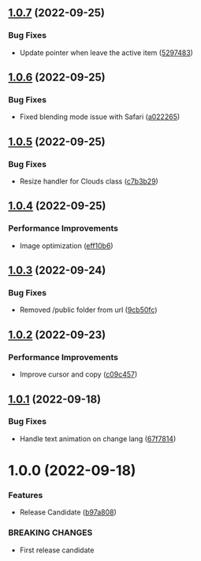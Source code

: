 ## [1.0.7](https://github.com/Giulico/folio-2022/compare/v1.0.6...v1.0.7) (2022-09-25)


### Bug Fixes

* Update pointer when leave the active item ([5297483](https://github.com/Giulico/folio-2022/commit/52974836c2cba72b6a2205144079ecf31418c6cc))

## [1.0.6](https://github.com/Giulico/folio-2022/compare/v1.0.5...v1.0.6) (2022-09-25)


### Bug Fixes

* Fixed blending mode issue with Safari ([a022265](https://github.com/Giulico/folio-2022/commit/a022265675e220210e9e180bc51909f979bacf13))

## [1.0.5](https://github.com/Giulico/folio-2022/compare/v1.0.4...v1.0.5) (2022-09-25)


### Bug Fixes

* Resize handler for Clouds class ([c7b3b29](https://github.com/Giulico/folio-2022/commit/c7b3b29618a4dd4f5a3eff8a9fbd6226b6653b16))

## [1.0.4](https://github.com/Giulico/folio-2022/compare/v1.0.3...v1.0.4) (2022-09-25)


### Performance Improvements

* Image optimization ([eff10b6](https://github.com/Giulico/folio-2022/commit/eff10b61e6867d50e5609822fffcd4152a2e399b))

## [1.0.3](https://github.com/Giulico/folio-2022/compare/v1.0.2...v1.0.3) (2022-09-24)


### Bug Fixes

* Removed /public folder from url ([9cb50fc](https://github.com/Giulico/folio-2022/commit/9cb50fc67717c6e58c9cac7ca46ec1b0f9de440b))

## [1.0.2](https://github.com/Giulico/folio-2022/compare/v1.0.1...v1.0.2) (2022-09-23)


### Performance Improvements

* Improve cursor and copy ([c09c457](https://github.com/Giulico/folio-2022/commit/c09c4577c3317dae3bab66524bb549d94930e544))

## [1.0.1](https://github.com/Giulico/folio-2022/compare/v1.0.0...v1.0.1) (2022-09-18)


### Bug Fixes

* Handle text animation on change lang ([67f7814](https://github.com/Giulico/folio-2022/commit/67f781479da1c8eb350bf14531efe40db69d0f92))

# 1.0.0 (2022-09-18)


### Features

* Release Candidate ([b97a808](https://github.com/Giulico/folio-2022/commit/b97a80881f1a40a086e27ce386d7b016540bc8c9))


### BREAKING CHANGES

* First release candidate
